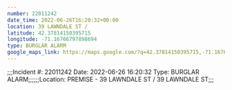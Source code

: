 ```yaml
---
number: 22011242
date_time: 2022-06-26T16:20:32+00:00
location: 39 LAWNDALE ST / 
latitude: 42.37814150395715
longitude: -71.16766797898694
type: BURGLAR ALARM
google_maps_link: https://maps.google.com/?q=42.37814150395715,-71.16766797898694
---
```


;;;Incident #: 22011242  Date: 2022-06-26 16:20:32   Type: BURGLAR ALARM;;;;;;Location: PREMISE - 39 LAWNDALE ST / 39 LAWNDALE ST;;;
